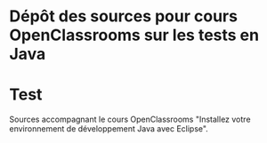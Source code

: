 # Dépôt des sources pour cours OpenClassrooms sur les tests en Java
# Test 
Sources accompagnant le cours OpenClassrooms "Installez votre environnement de développement Java avec Eclipse".

